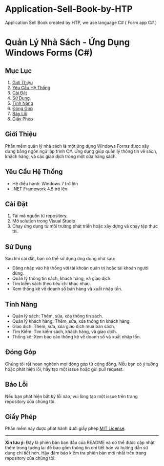 # Application-Sell-Book-by-HTP
Application Sell Book created by HTP, we use language C# ( Form app C# ) 
# Quản Lý Nhà Sách - Ứng Dụng Windows Forms (C#)

## Mục Lục
1. [Giới Thiệu](#giới-thiệu)
2. [Yêu Cầu Hệ Thống](#yêu-cầu-hệ-thống)
3. [Cài Đặt](#cài-đặt)
4. [Sử Dụng](#sử-dụng)
5. [Tính Năng](#tính-năng)
6. [Đóng Góp](#đóng-góp)
7. [Báo Lỗi](#báo-lỗi)
8. [Giấy Phép](#giấy-phép)

## Giới Thiệu

Phần mềm quản lý nhà sách là một ứng dụng Windows Forms được xây dựng bằng ngôn ngữ lập trình C#. Ứng dụng giúp quản lý thông tin về sách, khách hàng, và các giao dịch trong một cửa hàng sách.

## Yêu Cầu Hệ Thống

- Hệ điều hành: Windows 7 trở lên
- .NET Framework 4.5 trở lên

## Cài Đặt

1. Tải mã nguồn từ repository.
2. Mở solution trong Visual Studio.
3. Chạy ứng dụng từ môi trường phát triển hoặc xây dựng và chạy tệp thực thi.

## Sử Dụng

Sau khi cài đặt, bạn có thể sử dụng ứng dụng như sau:

- Đăng nhập vào hệ thống với tài khoản quản trị hoặc tài khoản người dùng.
- Quản lý thông tin sách, khách hàng, và giao dịch.
- Tìm kiếm sách theo tiêu chí khác nhau.
- Xem thống kê về doanh số bán hàng và xuất nhập tồn.

## Tính Năng

- Quản lý sách: Thêm, sửa, xóa thông tin sách.
- Quản lý khách hàng: Thêm, sửa, xóa thông tin khách hàng.
- Giao dịch: Thêm, sửa, xóa giao dịch mua bán sách.
- Tìm Kiếm: Tìm kiếm sách, khách hàng, và giao dịch.
- Thống kê: Xem báo cáo thống kê về doanh số và xuất nhập tồn.

## Đóng Góp

Chúng tôi rất hoan nghênh mọi đóng góp từ cộng đồng. Nếu bạn có ý tưởng hoặc phát hiện lỗi, hãy tạo một issue hoặc gửi pull request.

## Báo Lỗi

Nếu bạn phát hiện bất kỳ lỗi nào, vui lòng tạo một issue trên trang repository của chúng tôi.

## Giấy Phép

Phần mềm này được phát hành dưới giấy phép [MIT License](LICENSE).

---

**Xin lưu ý:** Đây là phiên bản ban đầu của README và có thể được cập nhật thêm trong tương lai để bao gồm thông tin chi tiết hơn và hướng dẫn sử dụng chi tiết hơn. Hãy đảm bảo kiểm tra phiên bản mới nhất trên trang repository của chúng tôi.


